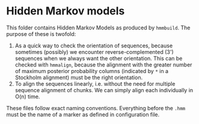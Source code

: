 # Hidden Markov models

This folder contains Hidden Markov Models as produced by `hmmbuild`. The purpose of 
these is twofold:

1. As a quick way to check the orientation of sequences, because sometimes (possibly)
   we encounter reverse-complemented (3') sequences when we always want the other
   orientation. This can be checked with `hmmalign`, because the alignment with the
   greater number of maximum posterior probability columns (indicated by `*` in a 
   Stockholm alignment) must be the right orientation.
2. To align the sequences linearly, i.e. without the need for multiple sequence
   alignment of chunks. We can simply align each individually in O(n) time.

These files follow exact naming conventions. Everything before the `.hmm` must be the
name of a marker as defined in configuration file.